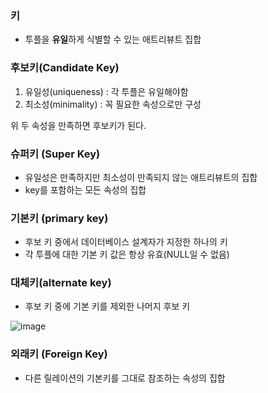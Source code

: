 ### 키

- 투플을 **유일**하게 식별할 수 있는 애트리뷰트 집합

### 후보키(Candidate Key)

1. 유일성(uniqueness) : 각 투플은 유일해야함
2. 최소성(minimality) : 꼭 필요한 속성으로만 구성

위 두 속성을 만족하면 후보키가 된다.

### 슈퍼키 (Super Key)

- 유일성은 만족하지만 최소성이 만족되지 않는 애트리뷰트의 집합
- key를 포함하는 모든 속성의 집합

### 기본키 (primary key)

- 후보 키 중에서 데이터베이스 설계자가 지정한 하나의 키
- 각 투플에 대한 기본 키 값은 항상 유효(NULL일 수 없음)

### 대체키(alternate key)

- 후보 키 중에 기본 키를 제외한 나머지 후보 키

![image](https://github.com/user-attachments/assets/57095595-3fee-4504-9d32-6e76c256d59f)

### 외래키 (Foreign Key)

- 다른 릴레이션의 기본키를 그대로 참조하는 속성의 집합

